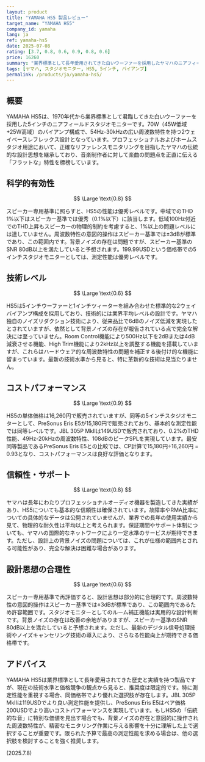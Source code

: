 ```yaml
---
layout: product
title: "YAMAHA HS5 製品レビュー"
target_name: "YAMAHA HS5"
company_id: yamaha
lang: ja
ref: yamaha-hs5
date: 2025-07-08
rating: [3.7, 0.8, 0.6, 0.9, 0.8, 0.6]
price: 16260
summary: "業界標準として長年愛用されてきた白いウーファーを採用したヤマハのニアフィールドモニター。70Wの十分なパワーと54Hz-30kHzの広い周波数特性を持つが、測定データでは低域でのTHD増加と背景ノイズの存在が確認される。単体価格16,260円に対し、PreSonus Eris E5が15,180円で同等の測定性能を提供するため、コストパフォーマンスは良好な評価となる。"
tags: [ヤマハ, スタジオモニター, HS5, 5インチ, バイアンプ]
permalink: /products/ja/yamaha-hs5/
---
```


## 概要

YAMAHA HS5は、1970年代から業界標準として君臨してきた白いウーファーを採用した5インチのニアフィールドスタジオモニターです。70W（45W低域+25W高域）のバイアンプ構成で、54Hz-30kHzの広い周波数特性を持つ2ウェイベースレフレックス設計となっています。プロフェッショナルおよびホームスタジオ用途において、正確なリファレンスモニタリングを目指したヤマハの伝統的な設計思想を継承しており、音楽制作者に対して楽曲の問題点を正直に伝える「フラットな」特性を標榜しています。

## 科学的有効性

$$ \Large \text{0.8} $$

スピーカー専用基準に照らすと、HS5の性能は優秀レベルです。中域でのTHD 1%以下はスピーカー基準では優秀（0.1%以下）に該当します。低域100Hz付近でのTHD上昇もスピーカーの物理的制約を考慮すると、1%以上の問題レベルには達していません。周波数特性の意図的操作はスピーカー基準では±3dBが標準であり、この範囲内です。背景ノイズの存在は問題ですが、スピーカー基準のSNR 80dB以上を満たしていると予想されます。199.99USDという価格帯での5インチスタジオモニターとしては、測定性能は優秀レベルです。

## 技術レベル

$$ \Large \text{0.6} $$

HS5は5インチウーファーと1インチツィーターを組み合わせた標準的な2ウェイバイアンプ構成を採用しており、技術的には業界平均レベルの設計です。ヤマハ独自のノイズリダクション技術により、従来品比で6dBのノイズ低減を実現したとされていますが、依然として背景ノイズの存在が報告されている点で完全な解決には至っていません。Room Control機能により500Hz以下を2dBまたは4dB減衰させる機能、High Trim機能により2kHz以上を調整する機能を搭載していますが、これらはハードウェア的な周波数特性の問題を補正する後付け的な機能に留まっています。最新の技術水準から見ると、特に革新的な技術は見当たりません。

## コストパフォーマンス

$$ \Large \text{0.9} $$

HS5の単体価格は16,260円で販売されていますが、同等の5インチスタジオモニターとして、PreSonus Eris E5が15,180円で販売されており、基本的な測定性能では同等レベルです。JBL 305P MkIIは149USDで販売されており、0.2%のTHD性能、49Hz-20kHzの周波数特性、108dBのピークSPLを実現しています。最安同等製品であるPreSonus Eris E5との比較では、CP計算で15,180円÷16,260円 = 0.93となり、コストパフォーマンスは良好な評価となります。

## 信頼性・サポート

$$ \Large \text{0.8} $$

ヤマハは長年にわたりプロフェッショナルオーディオ機器を製造してきた実績があり、HS5についても基本的な信頼性は確保されています。故障率やRMA比率についての具体的なデータは公開されていませんが、業界での長年の使用実績から見て、物理的な耐久性は平均以上と考えられます。保証期間やサポート体制についても、ヤマハの国際的なネットワークにより一定水準のサービスが期待できます。ただし、設計上の背景ノイズの問題については、これが仕様の範囲内とされる可能性があり、完全な解決は困難な場合があります。

## 設計思想の合理性

$$ \Large \text{0.6} $$

スピーカー専用基準で再評価すると、設計思想は部分的に合理的です。周波数特性の意図的操作はスピーカー基準では±3dBが標準であり、この範囲内であるため許容範囲です。スタジオモニターとしてのルーム補正機能は実用的な設計判断です。背景ノイズの存在は改善の余地がありますが、スピーカー基準のSNR 80dB以上を満たしていると予想されます。ただし、最新のデジタル信号処理技術やノイズキャンセリング技術の導入により、さらなる性能向上が期待できる価格帯です。

## アドバイス

YAMAHA HS5は業界標準として長年愛用されてきた歴史と実績を持つ製品ですが、現在の技術水準と価格競争の観点から見ると、推奨度は限定的です。特に測定性能を重視する場合、同価格帯でより優れた選択肢が存在します。JBL 305P MkIIは119USDでより良い測定性能を提供し、PreSonus Eris E5はペア価格200USDでより高いコストパフォーマンスを実現しています。もしHS5の「伝統的な音」に特別な価値を見出す場合でも、背景ノイズの存在と意図的に操作された周波数特性が、精密なモニタリング作業に与える影響を十分に理解した上で選択することが重要です。限られた予算で最高の測定性能を求める場合は、他の選択肢を検討することを強く推奨します。

(2025.7.8)
